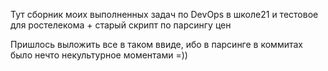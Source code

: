 Тут сборник моих выполненных задач по DevOps в школе21 и тестовое для ростелекома + старый скрипт по парсингу цен

Пришлось выложить все в таком ввиде, ибо в парсинге в коммитах было нечто некультурное моментами =))
